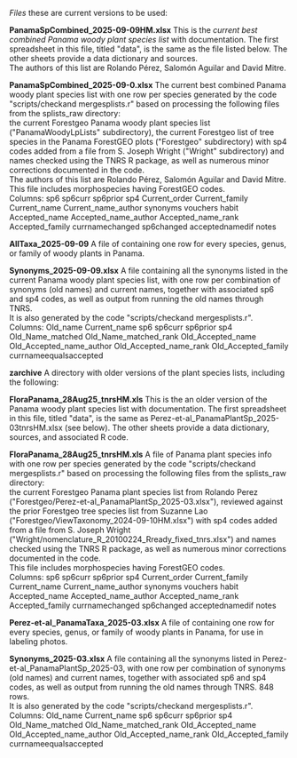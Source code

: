 *Files* these are current versions to be used:  

**PanamaSpCombined_2025-09-09HM.xlsx** This is the *current best combined Panama woody plant species list* with documentation.
The first spreadsheet in this file, titled "data", is the same as the file listed below.  The other sheets provide a data dictionary and sources.  
The authors of this list are Rolando Pérez, Salomón Aguilar and David Mitre.  

**PanamaSpCombined_2025-09-0.xlsx** The current best combined Panama woody plant species list with one row per species 
generated by the code "scripts/checkand mergesplists.r" based on processing 
the following files from the splists_raw directory:  
the current Forestgeo Panama woody plant species list ("PanamaWoodyLpLists" subdirectory), 
the current Forestgeo list of tree species in the Panama ForestGEO plots ("Forestgeo" subdirectory)
with sp4 codes added from a file from S. Joseph Wright ("Wright" subdirectory)
and names checked using the TNRS R package,
as well as numerous minor corrections documented in the code.  
The authors of this list are Rolando Pérez, Salomón Aguilar and David Mitre.  
This file includes morphospecies having ForestGEO codes.  
Columns: sp6	sp6curr	sp6prior	sp4	Current_order	Current_family	Current_name	Current_name_author	synonyms	vouchers	habit	Accepted_name	Accepted_name_author	Accepted_name_rank	Accepted_family	currnamechanged	sp6changed	acceptednamedif	notes

**AllTaxa_2025-09-09** A file of containing one row for every species, genus, or family of 
woody plants in Panama.  

**Synonyms_2025-09-09.xlsx**  A file containing all the synonyms listed in the current Panama woody plant species list, 
with one row per combination of synonyms (old names) and current names, together with associated sp6 and sp4 codes,
as well as output from running the old names through TNRS.  
It is also generated by the code "scripts/checkand mergesplists.r".
Columns: Old_name	Current_name	sp6	sp6curr	sp6prior	sp4	Old_Name_matched	Old_Name_matched_rank	Old_Accepted_name	Old_Accepted_name_author	Old_Accepted_name_rank	Old_Accepted_family	currnameequalsaccepted

**zarchive** A directory with older versions of the plant species lists, including the following: 

**FloraPanama_28Aug25_tnrsHM.xls** This is the an older version of the Panama woody plant species list with documentation.
The first spreadsheet in this file, titled "data", is the same as
Perez-et-al_PanamaPlantSp_2025-03tnrsHM.xlsx (see below).  The other sheets provide a data dictionary, sources, and associated R code.  

**FloraPanama_28Aug25_tnrsHM.xls** A file of Panama plant species info with one row per species 
generated by the code "scripts/checkand mergesplists.r" based on processing 
the following files from the splists_raw directory:  
the current Forestgeo Panama plant species list from Rolando Perez ("Forestgeo/Perez-et-al_PanamaPlantSp_2025-03.xlsx"), 
reviewed against the prior Forestgeo tree species list from Suzanne Lao ("Forestgeo/ViewTaxonomy_2024-09-10HM.xlsx")
with sp4 codes added from a file from S. Joseph Wright ("Wright/nomenclature_R_20100224_Rready_fixed_tnrs.xlsx")
and names checked using the TNRS R package,
as well as numerous minor corrections documented in the code.  
This file includes morphospecies having ForestGEO codes.  
Columns: sp6	sp6curr	sp6prior	sp4	Current_order	Current_family	Current_name	Current_name_author	synonyms	vouchers	habit	Accepted_name	Accepted_name_author	Accepted_name_rank	Accepted_family	currnamechanged	sp6changed	acceptednamedif	notes

**Perez-et-al_PanamaTaxa_2025-03.xlsx** A file of containing one row for every species, genus, or family of 
woody plants in Panama, for use in labeling photos.  

**Synonyms_2025-03.xlsx**  A file containing all the synonyms listed in Perez-et-al_PanamaPlantSp_2025-03, 
with one row per combination of synonyms (old names) and current names, together with associated sp6 and sp4 codes,
as well as output from running the old names through TNRS.  848 rows.  
It is also generated by the code "scripts/checkand mergesplists.r".
Columns: Old_name	Current_name	sp6	sp6curr	sp6prior	sp4	Old_Name_matched	Old_Name_matched_rank	Old_Accepted_name	Old_Accepted_name_author	Old_Accepted_name_rank	Old_Accepted_family	currnameequalsaccepted
